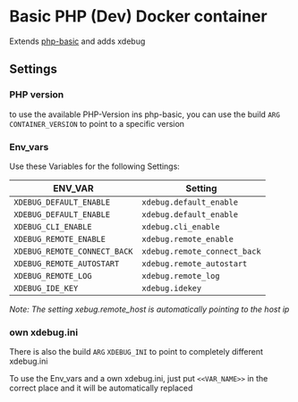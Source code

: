 # Basic PHP (Dev) Docker container
Extends [php-basic](https://github.com/JHeimbach/php-basic) and adds xdebug


## Settings
### PHP version
to use the available PHP-Version ins php-basic, you can use the build `ARG` `CONTAINER_VERSION` to point to a specific version

### Env_vars
Use these Variables for the following Settings:

|ENV_VAR|Setting|
|---|---|
|`XDEBUG_DEFAULT_ENABLE`|`xdebug.default_enable`|
|`XDEBUG_DEFAULT_ENABLE`|`xdebug.default_enable`|
|`XDEBUG_CLI_ENABLE`|`xdebug.cli_enable`|
|`XDEBUG_REMOTE_ENABLE`|`xdebug.remote_enable`|
|`XDEBUG_REMOTE_CONNECT_BACK`|`xdebug.remote_connect_back`|
|`XDEBUG_REMOTE_AUTOSTART`|`xdebug.remote_autostart`|
|`XDEBUG_REMOTE_LOG`|`xdebug.remote_log`|
|`XDEBUG_IDE_KEY`|`xdebug.idekey`|

*Note: The setting xebug.remote_host is automatically pointing to the host ip* 

### own xdebug.ini
There is also the build `ARG` `XDEBUG_INI` to point to completely different xdebug.ini

To use the Env_vars and a own xdebug.ini, just put `<<VAR_NAME>>` in the correct place and it will be automatically replaced
